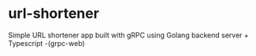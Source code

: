 # url-shortener

Simple URL shortener app built with gRPC using Golang backend server +
Typescript -(grpc-web)
